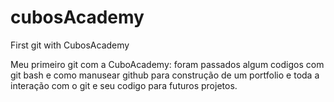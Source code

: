# cubosAcademy
First git with CubosAcademy

Meu primeiro git com a CuboAcademy: 
foram passados algum codigos com git bash e como manusear github para construção de um portfolio
e toda a interação com o git e seu codigo para futuros projetos.
